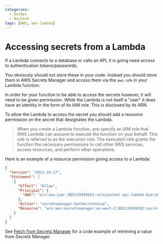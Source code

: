 ```yaml
---
categories:
  - DevOps
  - Backend
tags: [AWS, aws-lambda]
---
```


# Accessing secrets from a Lambda

If a Lambda connects to a database or calls an API, it is going need access to authentication tokens/passwords.

You obviously should not store these in your code. Instead you should store them in AWS Secrets Manager and access them via the `aws-sdk` in your Lambda function.

In order for your function to be able to access the secrets however, it will need to be given permission. While the Lambda is not itself a "user" it does have an identity in the form of its IAM role. This is disclosed by its ARN.

To allow the Lambda to access the secret you should add a resource permission on the secret that designates the Lambda.

> When you create a Lambda function, you specify an IAM role that AWS Lambda can assume to execute the function on your behalf. This role is referred to as the execution role. The execution role grants the function the necessary permissions to call other AWS services, access resources, and perform other operations.

Here is an example of a resource permission giving access to a Lambda:

```json
{
  "Version": "2012-10-17",
  "Statement": [
    {
      "Effect": "Allow",
      "Principal": {
        "AWS": "arn:aws:iam::885135949562:role/pocket-api-lambda-QueryPocketFunctionRole-GY5ZN3RW31KE"
      },
      "Action": "secretsmanager:GetSecretValue",
      "Resource": "arn:aws:secretsmanager:eu-west-2:885135949562:secret:pocket-api-credentials-wEvQMI"
    }
  ]
}
```

See [Fetch from Secrets Manager](/DevOps/AWS/AWS_Lambda/Code_examples/Fetch_from_Secrets_Manager.md) for a code example of retrieving a value from Secrets Manager.
